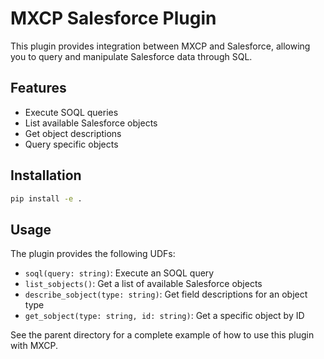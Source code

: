 # MXCP Salesforce Plugin

This plugin provides integration between MXCP and Salesforce, allowing you to query and manipulate Salesforce data through SQL.

## Features

- Execute SOQL queries
- List available Salesforce objects
- Get object descriptions
- Query specific objects

## Installation

```bash
pip install -e .
```

## Usage

The plugin provides the following UDFs:

- `soql(query: string)`: Execute an SOQL query
- `list_sobjects()`: Get a list of available Salesforce objects
- `describe_sobject(type: string)`: Get field descriptions for an object type
- `get_sobject(type: string, id: string)`: Get a specific object by ID

See the parent directory for a complete example of how to use this plugin with MXCP. 